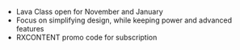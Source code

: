 - Lava Class open for November and January
- Focus on simplifying design, while keeping power and advanced features
- RXCONTENT promo code for subscription